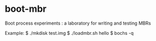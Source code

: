 boot-mbr
========

Boot process experiments : a laboratory for writing and testing MBRs


Example:
$ ./mkdisk test.img
$ ./loadmbr.sh hello
$ bochs -q

